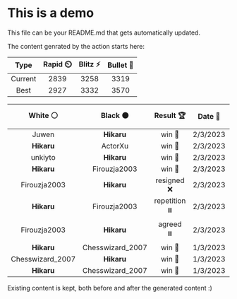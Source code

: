 # This is a demo

This file can be your README.md that gets automatically updated.

The content genrated by the action starts here:

<!--START_SECTION:chessStats-->
<!-- Automatically generated with https://github.com/Balastrong/chess-stats-action -->

| Type | Rapid ⏲️ | Blitz ⚡ | Bullet 🔫 |
|:---:|:---:|:---:|:---:|
| Current | 2839 | 3258 | 3319 |
| Best | 2927 | 3332 | 3570 |

| White ⚪ | Black ⚫ | Result 🏆 | Date 📅 | Position 🗺️ | Type 🕕 |
|:---:|:---:|:---:|:---:|:---:|:---:|
| Juwen | **Hikaru** | win 🥇 | 2/3/2023 | <a href="http://www.ee.unb.ca/cgi-bin/tervo/fen.pl?select=8/6p1/1p1p1k1p/p2Pp3/PpP4P/q5P1/1R3PK1/2R5 w - -">Link</a> | Rapid |
| **Hikaru** | ActorXu | win 🥇 | 2/3/2023 | <a href="http://www.ee.unb.ca/cgi-bin/tervo/fen.pl?select=k1nr4/pRR2p2/N1pr2p1/3p3p/3P3P/1P3P2/P1PK1QP1/q7 b - -">Link</a> | Rapid |
| unkiyto | **Hikaru** | win 🥇 | 2/3/2023 | <a href="http://www.ee.unb.ca/cgi-bin/tervo/fen.pl?select=8/8/8/1p4K1/1P6/2kp1r2/3R1P2/8 w - -">Link</a> | Rapid |
| **Hikaru** | Firouzja2003 | win 🥇 | 2/3/2023 | <a href="http://www.ee.unb.ca/cgi-bin/tervo/fen.pl?select=8/8/4N3/2b5/3kb2R/6K1/8/8 b - -">Link</a> | Blitz |
| Firouzja2003 | **Hikaru** | resigned ❌ | 2/3/2023 | <a href="http://www.ee.unb.ca/cgi-bin/tervo/fen.pl?select=8/5B1p/2Pn2p1/2K5/7k/3P4/4P3/8 b - -">Link</a> | Blitz |
| **Hikaru** | Firouzja2003 | repetition ⏸️ | 2/3/2023 | <a href="http://www.ee.unb.ca/cgi-bin/tervo/fen.pl?select=8/3kb2p/p1n1p1pP/Pp2PpP1/1P3P2/1KB5/6B1/8 b - -">Link</a> | Blitz |
| Firouzja2003 | **Hikaru** | agreed ⏸️ | 2/3/2023 | <a href="http://www.ee.unb.ca/cgi-bin/tervo/fen.pl?select=8/1p3kpp/p4p2/2Pb4/1P1P1B2/P6P/5KP1/8 w - -">Link</a> | Blitz |
| **Hikaru** | Chesswizard_2007 | win 🥇 | 1/3/2023 | <a href="http://www.ee.unb.ca/cgi-bin/tervo/fen.pl?select=r2qr1k1/3n1ppp/ppNb1n2/3N4/3p1P2/1P2PQ2/PB4PP/2R2RK1 b - -">Link</a> | Blitz |
| Chesswizard_2007 | **Hikaru** | win 🥇 | 1/3/2023 | <a href="http://www.ee.unb.ca/cgi-bin/tervo/fen.pl?select=8/7k/3p4/p1p1bPB1/P1P1p2P/5qPK/4p3/4Q3 w - -">Link</a> | Blitz |
| **Hikaru** | Chesswizard_2007 | win 🥇 | 1/3/2023 | <a href="http://www.ee.unb.ca/cgi-bin/tervo/fen.pl?select=2r3r1/pB3p2/k3bB2/8/1Q6/P3PP2/q5PP/3R2K1 b - -">Link</a> | Blitz |

<!--END_SECTION:chessStats-->

Existing content is kept, both before and after the generated content :)
